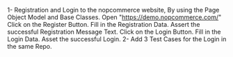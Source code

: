 1- Registration and Login to the nopcommerce website, By using the Page Object Model and Base Classes.
Open "https://demo.nopcommerce.com/"
Click on the Register Button.
Fill in the Registration Data.
Assert the successful Registration Message Text.
Click on the Login Button.
Fill in the Login Data.
Asset the successful Login.
2- Add 3 Test Cases for the Login in the same Repo.
